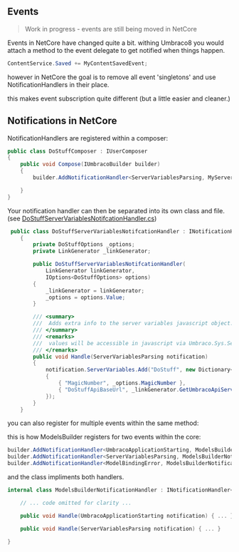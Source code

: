 ## Events
> Work in progress - events are still being moved in NetCore

Events in NetCore have changed quite a bit. withing Umbraco8 you would attach a method to the event delegate to get notified when things happen. 

```cs
ContentService.Saved += MyContentSavedEvent;
```

however in NetCore the goal is to remove all event 'singletons' and use NotificationHandlers in their place.

this makes event subscription quite different (but a little easier and cleaner.)

## Notifications in NetCore

NotificationHandlers are registered within a composer:

```cs
public class DoStuffComposer : IUserComposer
{
    public void Compose(IUmbracoBuilder builder)
    {
        builder.AddNotificationHandler<ServerVariablesParsing, MyServerVariablesNotifcationHandler>();

    }
}
```

Your notification handler can then be separated into its own class and file. (see [DoStuffServerVariablesNotifcationHandler.cs](../src/Events/DoStuffServerVariablesNotifcationHandler.cs]))

```cs
 public class DoStuffServerVariablesNotifcationHandler : INotificationHandler<ServerVariablesParsing>
    {
        private DoStuffOptions _options;
        private LinkGenerator _linkGenerator;

        public DoStuffServerVariablesNotifcationHandler(
            LinkGenerator linkGenerator,
            IOptions<DoStuffOptions> options)
        {
            _linkGenerator = linkGenerator;
            _options = options.Value;
        }

        /// <summary>
        ///  Adds extra info to the server variables javascript object.
        /// </summary>
        /// <remarks>
        ///  values will be accessible in javascript via Umbraco.Sys.ServerVariables.DoStuff object.
        /// </remarks>
        public void Handle(ServerVariablesParsing notification)
        {
            notification.ServerVariables.Add("DoStuff", new Dictionary<string, object>
            {
                { "MagicNumber", _options.MagicNumber },
                { "DoStuffApiBaseUrl", _linkGenerator.GetUmbracoApiServiceBaseUrl<DoStuffApiController>(c => c.GetMagicNumber()) }
            });
        }
    }
```

you can also register for multiple events within the same method: 

this is how ModelsBuilder registers for two events within the core: 

```cs
builder.AddNotificationHandler<UmbracoApplicationStarting, ModelsBuilderNotificationHandler>();
builder.AddNotificationHandler<ServerVariablesParsing, ModelsBuilderNotificationHandler>();
builder.AddNotificationHandler<ModelBindingError, ModelsBuilderNotificationHandler>();

```

and the class impliments both handlers. 

```cs
internal class ModelsBuilderNotificationHandler : INotificationHandler<UmbracoApplicationStarting>, INotificationHandler<ServerVariablesParsing>, INotificationHandler<ModelBindingError> {

    // ... code omitted for clarity ... 

    public void Handle(UmbracoApplicationStarting notification) { ... }

    public void Handle(ServerVariablesParsing notification) { ... }

}
```
